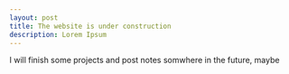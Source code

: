```yaml
---
layout: post
title: The website is under construction
description: Lorem Ipsum
---
```


I will finish some projects and post notes somwhere in the future, maybe